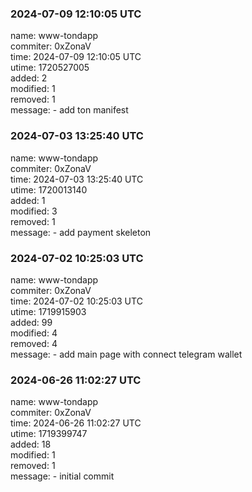 ### 2024-07-09 12:10:05 UTC
name: www-tondapp  
commiter: 0xZonaV  
time: 2024-07-09 12:10:05 UTC  
utime: 1720527005  
added: 2  
modified: 1  
removed: 1  
message: - add ton manifest

### 2024-07-03 13:25:40 UTC
name: www-tondapp  
commiter: 0xZonaV  
time: 2024-07-03 13:25:40 UTC  
utime: 1720013140  
added: 1  
modified: 3  
removed: 1  
message: - add payment skeleton

### 2024-07-02 10:25:03 UTC
name: www-tondapp  
commiter: 0xZonaV  
time: 2024-07-02 10:25:03 UTC  
utime: 1719915903  
added: 99  
modified: 4  
removed: 4  
message: - add main page with connect telegram wallet

### 2024-06-26 11:02:27 UTC
name: www-tondapp  
commiter: 0xZonaV  
time: 2024-06-26 11:02:27 UTC  
utime: 1719399747  
added: 18  
modified: 1  
removed: 1  
message: - initial commit

